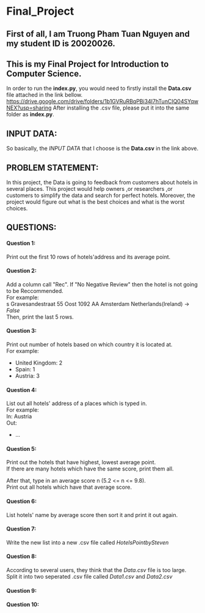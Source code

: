 # Final_Project
## First of all, I am Truong Pham Tuan Nguyen and my student ID is 20020026. 
## This is my Final Project for Introduction to Computer Science.
In order to run the **index.py**, you would need to firstly install the **Data.csv** file attached in the link bellow.
https://drive.google.com/drive/folders/1b1GVRuRBqPBi34I7hTunCIQ04SYqwNEX?usp=sharing
After installing the .csv file, please put it into the same folder as **index.py**.  


## INPUT DATA: 
So basically, the _INPUT DATA_ that I choose is the **Data.csv** in the link above. 

## PROBLEM STATEMENT: 
In this project, the Data is going to feedback from customers about hotels in several places. This project would help owners ,or researchers ,or customers to simplify the data and search for perfect hotels. Moreover, the project would figure out what is the best choices and what is the worst choices. 

## QUESTIONS:

#### Question 1:
Print out the first 10 rows of hotels'address and its average point.
#### Question 2:
Add a column call "Rec". If "No Negative Review" then the hotel is not going to be Reccommended. <br>
For example: <br>
s Gravesandestraat 55 Oost 1092 AA Amsterdam Netherlands(Ireland) -> _False_ <br>
Then, print the last 5 rows.
#### Question 3:
Print out number of hotels based on which country it is located at. <br>
For example: <br>
- United Kingdom: 2 <br>
- Spain: 1 <br>
- Austria: 3 
#### Question 4:
List out all hotels' address of a places which is typed in. <br>
For example: <br>
In: Austria <br>
Out: 
- ... 
#### Question 5:
Print out the hotels that have highest, lowest average point. <br>
If there are many hotels which have the same score, print them all.

After that, type in an average score n (5.2 <= n <= 9.8). <br>
Print out all hotels which have that average score.
#### Question 6:
List hotels' name by average score then sort it and print it out again.
#### Question 7:
Write the new list into a new .csv file called _HotelsPointbySteven_
#### Question 8:
According to several users, they think that the _Data.csv_ file is too large. Split it into two seperated .csv file called _Data1.csv_ and _Data2.csv_
#### Question 9:

#### Question 10:
